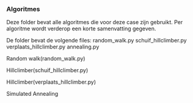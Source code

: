 ### Algoritmes
Deze folder bevat alle algoritmes die voor deze case zijn gebruikt.
Per algoritme wordt verderop een korte samenvatting gegeven.

De folder bevat de volgende files:
random_walk.py
schuif_hillclimber.py
verplaats_hillclimber.py
annealing.py


Random walk(random_walk.py)


Hillclimber(schuif_hillclimber.py)

Hillclimber(verplaats_hillclimber.py)

Simulated Annealing

